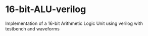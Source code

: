 # 16-bit-ALU-verilog
Implementation of a 16-bit Arithmetic Logic Unit using verilog with testbench and waveforms
